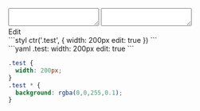 <div data-size="150" class="code-cont" data-example="edit-A">
    <div class="code">
        <div class="code-wrap">
            <textarea id="stylus"></textarea>
            <textarea id="css"></textarea>
            <div class="edit-code">
                <span>Edit</span>
            </div>
        </div>
    </div>
</div>


<div data-size="150" data-examples="stylus"></div>
```styl
ctr('.test', {
  width: 200px
  edit: true
})
```

<div data-size="150" data-examples="yaml"></div>
```yaml
.test:
  width: 200px
  edit: true
```

```css
.test {
  width: 200px;
}
.test * {
  background: rgba(0,0,255,0.1);
}
```
<div class="cf"></div>
